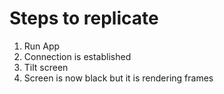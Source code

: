 # Steps to replicate

1. Run App
1. Connection is established
1. Tilt screen
1. Screen is now black but it is rendering frames